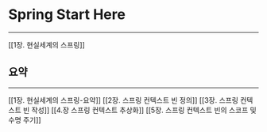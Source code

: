 # Spring Start Here
---
[[1장. 현실세계의 스프링]]

## 요약
---
[[1장. 현실세계의 스프링-요약]]
[[2장. 스프링 컨텍스트 빈 정의]]
[[3장. 스프링 컨텍스트 빈 작성]]
[[4.장 스프링 컨텍스트 추상화]]
[[5장. 스프링 컨텍스트 빈의 스코프 및 수명 주기]]